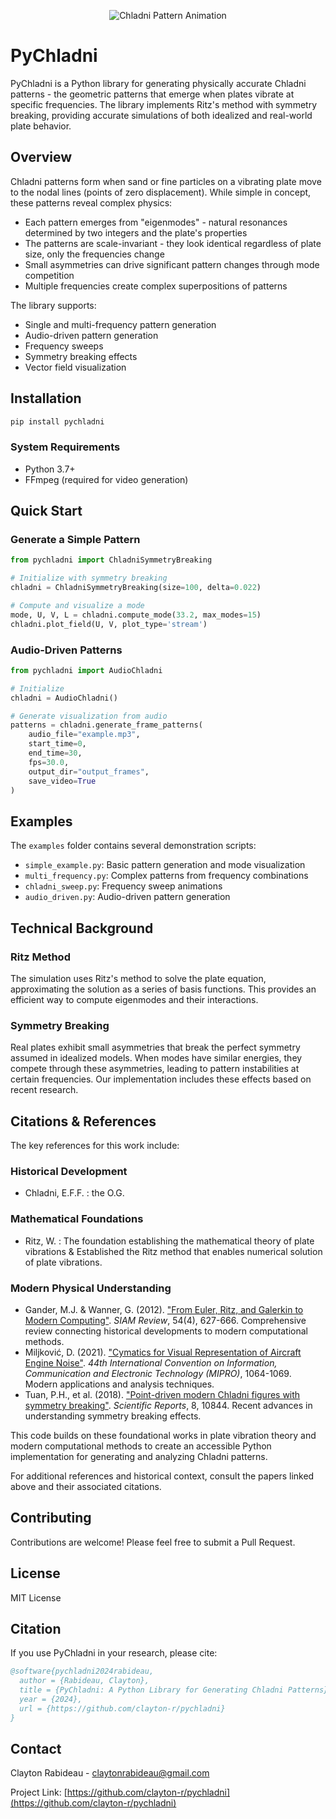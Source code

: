 <p align="center">
  <img src="chladni_idealized_animation.gif" alt="Chladni Pattern Animation">
</p>

# PyChladni

PyChladni is a Python library for generating physically accurate Chladni patterns - the geometric patterns that emerge when plates vibrate at specific frequencies. The library implements Ritz's method with symmetry breaking, providing accurate simulations of both idealized and real-world plate behavior.

## Overview

Chladni patterns form when sand or fine particles on a vibrating plate move to the nodal lines (points of zero displacement). While simple in concept, these patterns reveal complex physics:

- Each pattern emerges from "eigenmodes" - natural resonances determined by two integers and the plate's properties
- The patterns are scale-invariant - they look identical regardless of plate size, only the frequencies change
- Small asymmetries can drive significant pattern changes through mode competition
- Multiple frequencies create complex superpositions of patterns

The library supports:
- Single and multi-frequency pattern generation
- Audio-driven pattern generation
- Frequency sweeps
- Symmetry breaking effects
- Vector field visualization

## Installation

```bash
pip install pychladni
```

### System Requirements
- Python 3.7+
- FFmpeg (required for video generation)

## Quick Start

### Generate a Simple Pattern

```python
from pychladni import ChladniSymmetryBreaking

# Initialize with symmetry breaking
chladni = ChladniSymmetryBreaking(size=100, delta=0.022)

# Compute and visualize a mode
mode, U, V, L = chladni.compute_mode(33.2, max_modes=15)
chladni.plot_field(U, V, plot_type='stream')
```

### Audio-Driven Patterns

```python
from pychladni import AudioChladni

# Initialize
chladni = AudioChladni()

# Generate visualization from audio
patterns = chladni.generate_frame_patterns(
    audio_file="example.mp3",
    start_time=0,
    end_time=30,
    fps=30.0,
    output_dir="output_frames",
    save_video=True
)
```

## Examples

The `examples` folder contains several demonstration scripts:

- `simple_example.py`: Basic pattern generation and mode visualization
- `multi_frequency.py`: Complex patterns from frequency combinations
- `chladni_sweep.py`: Frequency sweep animations
- `audio_driven.py`: Audio-driven pattern generation

## Technical Background

### Ritz Method
The simulation uses Ritz's method to solve the plate equation, approximating the solution as a series of basis functions. This provides an efficient way to compute eigenmodes and their interactions.

### Symmetry Breaking
Real plates exhibit small asymmetries that break the perfect symmetry assumed in idealized models. When modes have similar energies, they compete through these asymmetries, leading to pattern instabilities at certain frequencies. Our implementation includes these effects based on recent research.

## Citations & References

The key references for this work include:

### Historical Development 
- Chladni, E.F.F. :  the O.G.

### Mathematical Foundations
- Ritz, W. : The foundation establishing the mathematical theory of plate vibrations & Established the Ritz method that enables numerical solution of plate vibrations.

### Modern Physical Understanding
- Gander, M.J. & Wanner, G. (2012). ["From Euler, Ritz, and Galerkin to Modern Computing"](https://doi.org/10.1137/100804036). *SIAM Review*, 54(4), 627-666. Comprehensive review connecting historical developments to modern computational methods.
- Miljković, D. (2021). ["Cymatics for Visual Representation of Aircraft Engine Noise"](https://doi.org/10.23919/MIPRO52101.2021.9597165). *44th International Convention on Information, Communication and Electronic Technology (MIPRO)*, 1064-1069. Modern applications and analysis techniques.
- Tuan, P.H., et al. (2018). ["Point-driven modern Chladni figures with symmetry breaking"](https://doi.org/10.1038/s41598-018-29244-6). *Scientific Reports*, 8, 10844. Recent advances in understanding symmetry breaking effects.

This code builds on these foundational works in plate vibration theory and modern computational methods to create an accessible Python implementation for generating and analyzing Chladni patterns.

For additional references and historical context, consult the papers linked above and their associated citations.
## Contributing

Contributions are welcome! Please feel free to submit a Pull Request.

## License

MIT License

## Citation

If you use PyChladni in your research, please cite:

```bibtex
@software{pychladni2024rabideau,
  author = {Rabideau, Clayton},
  title = {PyChladni: A Python Library for Generating Chladni Patterns},
  year = {2024},
  url = {https://github.com/clayton-r/pychladni}
}
```

## Contact

Clayton Rabideau - claytonrabideau@gmail.com

Project Link: [https://github.com/clayton-r/pychladni](https://github.com/clayton-r/pychladni)